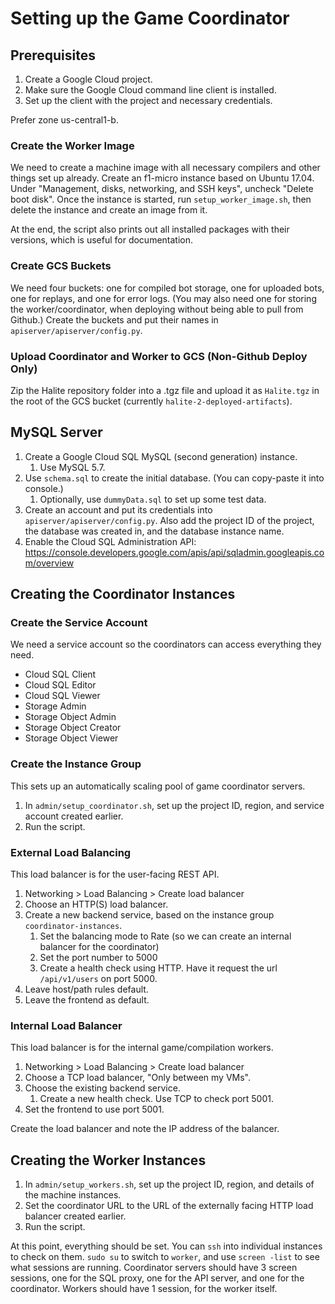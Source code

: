 # Setting up the Game Coordinator

## Prerequisites

1. Create a Google Cloud project.
1. Make sure the Google Cloud command line client is installed.
1. Set up the client with the project and necessary credentials.

Prefer zone us-central1-b.

### Create the Worker Image

We need to create a machine image with all necessary compilers and other things set up already. Create an f1-micro instance based on Ubuntu 17.04. Under "Management, disks, networking, and SSH keys", uncheck "Delete boot disk". Once the instance is started, run `setup_worker_image.sh`, then delete the instance and create an image from it.

At the end, the script also prints out all installed packages with their versions, which is useful for documentation.

### Create GCS Buckets

We need four buckets: one for compiled bot storage, one for uploaded bots, one for replays, and one for error logs. (You may also need one for storing the worker/coordinator, when deploying without being able to pull from Github.) Create the buckets and put their names in `apiserver/apiserver/config.py`.

### Upload Coordinator and Worker to GCS (Non-Github Deploy Only)

Zip the Halite repository folder into a .tgz file and upload it as `Halite.tgz` in the root of the GCS bucket (currently `halite-2-deployed-artifacts`).

## MySQL Server

1. Create a Google Cloud SQL MySQL (second generation) instance.
    1. Use MySQL 5.7.
1. Use `schema.sql` to create the initial database. (You can copy-paste it into console.)
    1. Optionally, use `dummyData.sql` to set up some test data.
1. Create an account and put its credentials into `apiserver/apiserver/config.py`. Also add the project ID of the project, the database was created in, and the database instance name.
1. Enable the Cloud SQL Administration API: https://console.developers.google.com/apis/api/sqladmin.googleapis.com/overview

## Creating the Coordinator Instances

### Create the Service Account

We need a service account so the coordinators can access everything they need.

- Cloud SQL Client
- Cloud SQL Editor
- Cloud SQL Viewer
- Storage Admin
- Storage Object Admin
- Storage Object Creator
- Storage Object Viewer

### Create the Instance Group

This sets up an automatically scaling pool of game coordinator servers.

1. In `admin/setup_coordinator.sh`, set up the project ID, region, and service account created earlier.
1. Run the script.

### External Load Balancing

This load balancer is for the user-facing REST API.

1. Networking > Load Balancing > Create load balancer
1. Choose an HTTP(S) load balancer.
1. Create a new backend service, based on the instance group `coordinator-instances`.
    1. Set the balancing mode to Rate (so we can create an internal balancer for the coordinator)
    1. Set the port number to 5000
    1. Create a health check using HTTP. Have it request the url `/api/v1/users` on port 5000.
1. Leave host/path rules default.
1. Leave the frontend as default.

### Internal Load Balancer

This load balancer is for the internal game/compilation workers.

1. Networking > Load Balancing > Create load balancer
1. Choose a TCP load balancer, "Only between my VMs".
1. Choose the existing backend service.
    1. Create a new health check. Use TCP to check port 5001.
1. Set the frontend to use port 5001.

Create the load balancer and note the IP address of the balancer.

## Creating the Worker Instances

1. In `admin/setup_workers.sh`, set up the project ID, region, and details of the machine instances. 
1. Set the coordinator URL to the URL of the externally facing HTTP load balancer created earlier.
1. Run the script.

At this point, everything should be set. You can `ssh` into individual instances to check on them. `sudo su` to switch to `worker`, and use `screen -list` to see what sessions are running. Coordinator servers should have 3 screen sessions, one for the SQL proxy, one for the API server, and one for the coordinator. Workers should have 1 session, for the worker itself.
